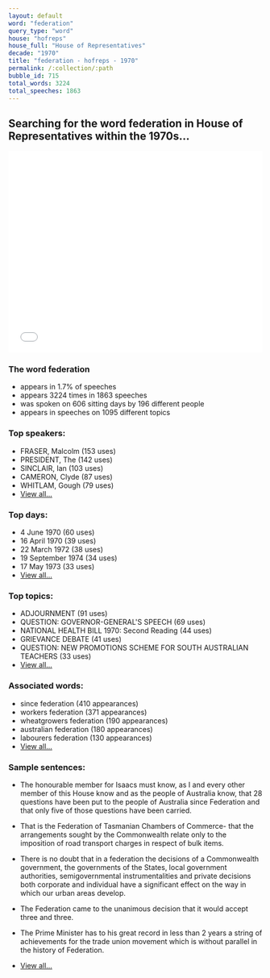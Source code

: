 ```yaml
---
layout: default
word: "federation"
query_type: "word"
house: "hofreps"
house_full: "House of Representatives"
decade: "1970"
title: "federation - hofreps - 1970"
permalink: /:collection/:path
bubble_id: 715
total_words: 3224
total_speeches: 1863
---
```



## Searching for the word **federation** in House of Representatives within the 1970s...

<iframe width="100%" height="400" frameborder="0" scrolling="no" src="//plot.ly/~wragge/715.embed"></iframe>

### The word **federation**

* appears in 1.7% of speeches
* appears 3224 times in 1863 speeches
* was spoken on 606 sitting days by 196 different people
* appears in speeches on 1095 different topics

### Top speakers:

* FRASER, Malcolm (153 uses)
* PRESIDENT, The (142 uses)
* SINCLAIR, Ian (103 uses)
* CAMERON, Clyde (87 uses)
* WHITLAM, Gough (79 uses)
* [View all...](speakers/)


### Top days:

* 4 June 1970 (60 uses)
* 16 April 1970 (39 uses)
* 22 March 1972 (38 uses)
* 19 September 1974 (34 uses)
* 17 May 1973 (33 uses)
* [View all...](days/)


### Top topics:

* ADJOURNMENT (91 uses)
* QUESTION: GOVERNOR-GENERAL'S SPEECH (69 uses)
* NATIONAL HEALTH BILL 1970: Second Reading (44 uses)
* GRIEVANCE DEBATE (41 uses)
* QUESTION: NEW PROMOTIONS SCHEME FOR SOUTH AUSTRALIAN TEACHERS (33 uses)
* [View all...](topics/)


### Associated words:

* since federation (410 appearances)
* workers federation (371 appearances)
* wheatgrowers federation (190 appearances)
* australian federation (180 appearances)
* labourers federation (130 appearances)
* [View all...](collocations/)


### Sample sentences:

* The honourable member for Isaacs must know, as I and every other member of this House know and as the people of Australia know, that 28 questions have been put to the people of Australia since <span class="highlight">Federation</span> and that only five of those questions have been carried.

* That is the <span class="highlight">Federation</span> of Tasmanian Chambers of Commerce- that the arrangements sought by the Commonwealth relate only to the imposition of road transport charges in respect of bulk items.

* There is no doubt that in a <span class="highlight">federation</span> the decisions of a Commonwealth government, the governments of the States, local government authorities, semigovernmental instrumentalities and private decisions both corporate and individual have a significant effect on the way in which our urban areas develop.

* The <span class="highlight">Federation</span> came to the unanimous decision that it would accept three and three.

* The Prime Minister has to his great record in less than 2 years a string of achievements for the trade union movement which is without parallel in the history of <span class="highlight">Federation</span>.

* [View all...](contexts/)
